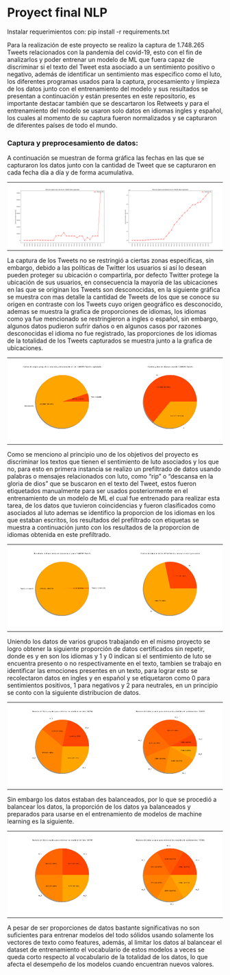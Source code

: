 # Proyect final NLP

Instalar requerimientos con: pip install -r requirements.txt

Para la realización de este proyecto se realizo la captura de 1.748.265 Tweets relacionados con la pandemia del covid-19, esto con el fin de analizarlos y poder entrenar un modelo de ML que fuera capaz de discriminar si el texto del Tweet esta asociado a un sentimiento positivo o negativo, además de identificar un sentimiento mas especifico como el luto, los diferentes programas usados para la captura, procesamiento y limpieza de los datos junto con el entrenamiento del modelo y sus resultados se presentan a continuación y están presentes en este repositorio, es importante destacar también que se descartaron los Retweets y para el entrenamiento del modelo se usaron solo datos en idiomas ingles y español, los cuales al momento de su captura fueron normalizados y se capturaron de diferentes países de todo el mundo.

### Captura y preprocesamiento de datos:

A continuación se muestran de forma gráfica las fechas en las que se capturaron los datos junto con la cantidad de Tweet que se capturaron en cada fecha día a día y de forma acumulativa.

<table style="border-collapse: collapse; border: none;" cellspacing="0" cellpadding="0">
<tr style="padding: 0px; margin: 0px; border: none;">
<td style="padding: 0px; margin: 0px; border: none;line-height:0;">
<img src="captura de datos/graficas datos/0_analisis_fechas_dia_a_dia.png" width="100%" height="auto"/>
</td>
<td style="padding: 0px; margin: 0px; border: none; line-height:0;">
<img src="captura de datos/graficas datos/0_analisis_fechas_acomulativo.png" width="100%" height="auto"/>
</td>
</tr>
</table>

La captura de los Tweets no se restringió a ciertas zonas especificas, sin embargo, debido a las políticas de Twitter los usuarios si así lo desean pueden proteger su ubicación o compartirla, por defecto Twitter protege la ubicación de sus usuarios, en consecuencia la mayoría de las ubicaciones en las que se originan los Tweets son desconocidas, en la siguiente gráfica se muestra con mas detalle la cantidad de Tweets de los que se conoce su origen en contraste con los Tweets cuyo origen geográfico es desconocido, ademas se muestra la grafica de proporciones de idiomas, los idiomas como ya fue mencionado se restringieron a ingles o español, sin embargo, algunos datos pudieron sufrir daños o en algunos casos por razones desconocidas el idioma no fue registrado, las proporciones de los idiomas de la totalidad de los Tweets capturados se muestra junto a la grafica de ubicaciones.

<table style="border-collapse: collapse; border: none;" cellspacing="0" cellpadding="0">
<tr style="padding: 0px; margin: 0px; border: none;">
<td style="padding: 0px; margin: 0px; border: none;line-height:0;">
<img src="captura de datos/graficas datos/0_analisis_paises.png" width="100%" height="auto"/>
</td>
<td style="padding: 0px; margin: 0px; border: none; line-height:0;">
<img src="captura de datos/graficas datos/0_analisis_idiomas.png" width="100%" height="auto"/>
</td>
</tr>
</table>

Como se menciono al principio uno de los objetivos del proyecto es discriminar los textos que tienen el sentimiento de luto asociados y los que no, para esto en primera instancia se realizo un prefiltrado de datos usando palabras o mensajes relacionados con luto, como “rip” o “descansa en la gloria de dios” que se buscaron en el texto del Tweet, estos fueron etiquetados manualmente para ser usados posteriormente en el entrenamiento de un modelo de ML el cual fue entrenado para realizar esta tarea, de los datos que tuvieron coincidencias y fueron clasificados como asociados al luto ademas se identifico la proporcion de los idiomas en los que estaban escritos, los resultados del prefiltrado con etiquetas se muestra a continuación junto con los resultados de la proporcion de idiomas obtenida en este prefiltrado.

<table style="border-collapse: collapse; border: none;" cellspacing="0" cellpadding="0">
<tr style="padding: 0px; margin: 0px; border: none;">
<td style="padding: 0px; margin: 0px; border: none;line-height:0;">
<img src="captura de datos/graficas datos/0_analisis_preconteo_mourning.png" width="100%" height="auto"/>
</td>
<td style="padding: 0px; margin: 0px; border: none; line-height:0;">
<img src="captura de datos/graficas datos/0_analisis_idiomas_preconteo_mourning.png" width="100%" height="auto"/>
</td>
</tr>
</table>

Uniendo los datos de varios grupos trabajando en el mismo proyecto se logro obtener la siguiente proporción de datos certificados sin repetir, donde es y en son los idiomas y 1 y 0 indican si el sentimiento de luto se encuentra presento o no respectivamente en el texto, tambien se trabajo en identificar las emociones presentes en un texto, para lograr esto se recolectaron datos en ingles y en español y se etiquetaron como 0 para sentimientos positivos, 1 para negativos y 2 para neutrales, en un principio se conto con la siguiente distribucion de datos.

<table style="border-collapse: collapse; border: none;" cellspacing="0" cellpadding="0">
<tr style="padding: 0px; margin: 0px; border: none;">
<td style="padding: 0px; margin: 0px; border: none;line-height:0;">
<img src="entrenamiento de modelos/graficas datos/distribucion_datos_mourning_c0.png" width="100%" height="auto"/>
</td>
<td style="padding: 0px; margin: 0px; border: none; line-height:0;">
<img src="entrenamiento de modelos/graficas datos/distribucion_datos_sentiments_c0.png" width="100%" height="auto"/>
</td>
</tr>
</table>

Sin embargo los datos estaban des balanceados, por lo que se procedió a balancear los datos, la proporción de los datos ya balanceados y preparados para usarse en el entrenamiento de modelos de machine learning es la siguiente.

<table style="border-collapse: collapse; border: none;" cellspacing="0" cellpadding="0">
<tr style="padding: 0px; margin: 0px; border: none;">
<td style="padding: 0px; margin: 0px; border: none;line-height:0;">
<img src="entrenamiento de modelos/graficas datos/distribucion_datos_mourning_c1.png" width="100%" height="auto"/>
</td>
<td style="padding: 0px; margin: 0px; border: none; line-height:0;">
<img src="entrenamiento de modelos/graficas datos/distribucion_datos_sentiments_c1.png" width="100%" height="auto"/>
</td>
</tr>
</table>

A pesar de ser proporciones de datos bastante significativas no son suficientes para entrenar modelos del todo sólidos usando solamente los vectores de texto como features, además, al limitar los datos al balancear el dataset de entrenamiento el vocabulario de estos modelos a veces se queda corto respecto al vocabulario de la totalidad de los datos, lo que afecta el desempeño de los modelos cuando encuentran nuevos valores.
